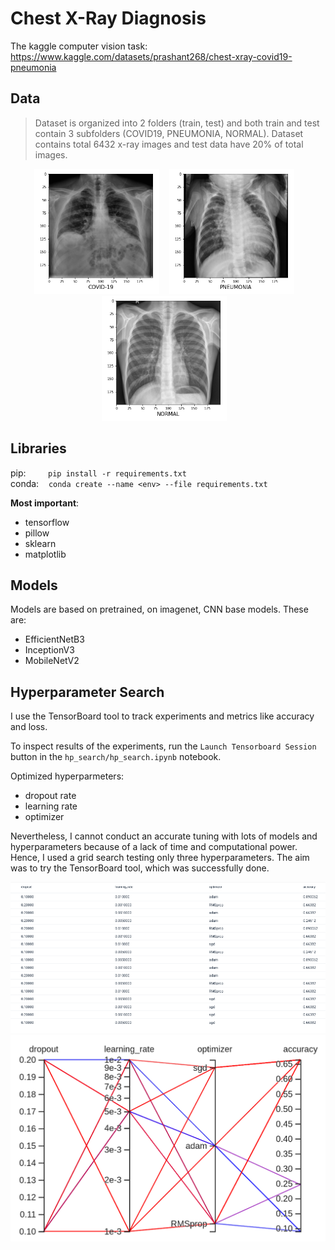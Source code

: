 # Chest X-Ray Diagnosis
The kaggle computer vision task: https://www.kaggle.com/datasets/prashant268/chest-xray-covid19-pneumonia

## Data
> Dataset is organized into 2 folders (train, test) and both train and test contain 3 subfolders (COVID19, PNEUMONIA, NORMAL).
> Dataset contains total 6432 x-ray images and test data have 20% of total images.

<p align="center">
  <img src="img/covid.png" width="200"> &nbsp;&nbsp;
  <img src="img/pneumonia.png" width="200"> &nbsp;&nbsp;
  <img src="img/normal.png" width="200"> &nbsp;&nbsp;
</p>

## Libraries
pip:    &nbsp;&nbsp;&nbsp;&nbsp;&nbsp;&nbsp;&nbsp;  `pip install -r requirements.txt` <br>
conda:   &nbsp;&nbsp; `conda create --name <env> --file requirements.txt`

**Most important**:
+ tensorflow
+ pillow
+ sklearn
+ matplotlib

## Models
Models are based on pretrained, on imagenet, CNN base models. These are:
+ EfficientNetB3
+ InceptionV3
+ MobileNetV2

## Hyperparameter Search
I use the TensorBoard tool to track experiments and metrics like accuracy and loss.

To inspect results of the experiments, run the `Launch Tensorboard Session` button in the `hp_search/hp_search.ipynb` notebook.

Optimized hyperparmeters:
+ dropout rate
+ learning rate
+ optimizer

Nevertheless, I cannot conduct an accurate tuning with lots of models and hyperparameters because of a lack of time and computational power. Hence, I used a grid search testing only three hyperparameters. The aim was to try the TensorBoard tool, which was successfully done.

<p align="center">
  <img src="img/hp_table.png" width=600><br>
  <img src="img/hp_graph.png" width=600>
</p>